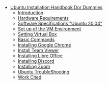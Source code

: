 <!-- TOC -->

- [Ubuntu Installation Handbook Dor Dummies](#ubuntu-installation-handbook-dor-dummies)
    - [Introduction](#introduction)
    - [Hardware Requirements](#hardware-requirements)
    - [Software Specifications "Ubuntu 20.04"](#software-specifications-ubuntu-2004)
    - [Set up of the VM Environment](#set-up-of-the-vm-environment)
    - [Setting Virtual Box](#setting-virtual-box)
    - [Basic Commands](#basic-commands)
    - [Installing Google Chrome](#installing-google-chrome)
    - [Install Team Viewer](#install-team-viewer)
    - [Installing Libre Office](#installing-libre-office)
    - [Installing Discord](#installing-discord)
    - [Installing Zoom](#installing-zoom)
    - [Ubuntu TroubleShooting](#ubuntu-troubleshooting)
    - [Work Cited](#work-cited)

<!-- /TOC -->